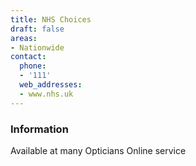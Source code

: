 ```yaml
---
title: NHS Choices
draft: false
areas:
- Nationwide
contact:
  phone:
  - '111'
  web_addresses:
  - www.nhs.uk
---
```


### Information
Available at many Opticians
Online service

